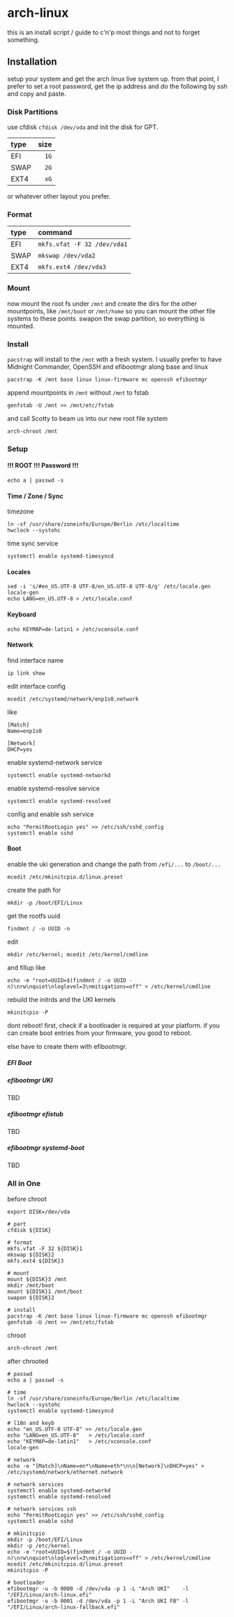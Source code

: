 # arch-linux

this is an install script / guide to c'n'p most things and not to forget something.

## Installation

setup your system and get the arch linux live system up.
from that point, I prefer to set a root password, get the ip address
and do the following by ssh and copy and paste.

### Disk Partitions

use cfdisk `cfdisk /dev/vda` and init the disk for GPT.

| type |   size |
| :--- | -----: |
| EFI  | `1G`   |
| SWAP | `2G`   |
| EXT4 | `xG`   |

or whatever other layout you prefer.

### Format

| type | command                     |
| :--- | :-------------------------- |
| EFI  | `mkfs.vfat -F 32 /dev/vda1` |
| SWAP | `mkswap /dev/vda2`          |
| EXT4 | `mkfs.ext4 /dev/vda3`       |

### Mount

now mount the root fs under `/mnt`
and create the dirs for the other mountpoints,
like `/mnt/boot` or `/mnt/home`
so you can mount the other file systems to these points.
swapon the swap partition, so everything is mounted.

### Install

`pacstrap` will install to the `/mnt` with a fresh system.
I usually prefer to have Midnight Commander, OpenSSH and efibootmgr along base and linux
```
pacstrap -K /mnt base linux linux-firmware mc openssh efibootmgr
```

append mountpoints in `/mnt` without `/mnt` to fstab
```
genfstab -U /mnt >> /mnt/etc/fstab
```

and call Scotty to beam us into our new root file system
```
arch-chroot /mnt
```


### Setup

#### !!! ROOT !!! Password !!!

```
echo a | passwd -s
```

#### Time / Zone / Sync

timezone
```
ln -sf /usr/share/zoneinfo/Europe/Berlin /etc/localtime
hwclock --systohc
```

time sync service
```
systemctl enable systemd-timesyncd
```

#### Locales

```
sed -i 's/#en_US.UTF-8 UTF-8/en_US.UTF-8 UTF-8/g' /etc/locale.gen
locale-gen
echo LANG=en_US.UTF-8 > /etc/locale.conf
```

#### Keyboard

```
echo KEYMAP=de-latin1 > /etc/vconsole.conf
```

#### Network

find interface name
```
ip link show
```

edit interface config
```
mcedit /etc/systemd/network/enp1s0.network
```

like
```
[Match]
Name=enp1s0

[Network]
DHCP=yes
```

enable systemd-network service
```
systemctl enable systemd-networkd
```

enable systemd-resolve service
```
systemctl enable systemd-resolved
```

config and enable ssh service
```
echo "PermitRootLogin yes" >> /etc/ssh/sshd_config
systemctl enable sshd
```

#### Boot

enable the uki generation and change the path from `/efi/...` to `/boot/...`
```
mcedit /etc/mkinitcpio.d/linux.preset
```

create the path for
```
mkdir -p /boot/EFI/Linux
```

get the rootfs uuid
```
findmnt / -o UUID -n
```

edit
```
mkdir /etc/kernel; mcedit /etc/kernel/cmdline
```

and fillup like
```
echo -e "root=UUID=$(findmnt / -o UUID -n)\nrw\nquiet\nloglevel=3\nmitigations=off" > /etc/kernel/cmdline
```

rebuild the initrds and the UKI kernels
```
mkinitcpio -P
```

dont reboot! first, check if a bootloader is required at your platform.
if you can create boot entries from your firmware, you good to reboot.

else have to create them with efibootmgr.

##### EFI Boot

##### efibootmgr UKI

TBD

##### efibootmgr efistub

TBD

##### efibootmgr systemd-boot

TBD

### All in One

before chroot
```
export DISK=/dev/vda

# part
cfdisk ${DISK}

# format
mkfs.vfat -F 32 ${DISK}1
mkswap ${DISK}2
mkfs.ext4 ${DISK}3

# mount
mount ${DISK}3 /mnt
mkdir /mnt/boot
mount ${DISK}1 /mnt/boot
swapon ${DISK}2

# install
pacstrap -K /mnt base linux linux-firmware mc openssh efibootmgr
genfstab -U /mnt >> /mnt/etc/fstab

```

chroot
```
arch-chroot /mnt

```

after chrooted
```
# passwd
echo a | passwd -s

# time
ln -sf /usr/share/zoneinfo/Europe/Berlin /etc/localtime
hwclock --systohc
systemctl enable systemd-timesyncd

# l18n and keyb
echo "en_US.UTF-8 UTF-8" >> /etc/locale.gen
echo "LANG=en_US.UTF-8"   > /etc/locale.conf
echo "KEYMAP=de-latin1"   > /etc/vconsole.conf
locale-gen

# network
echo -e "[Match]\nName=en*\nName=eth*\n\n[Network]\nDHCP=yes" > /etc/systemd/network/ethernet.network

# network services
systemctl enable systemd-networkd
systemctl enable systemd-resolved

# network services ssh
echo "PermitRootLogin yes" >> /etc/ssh/sshd_config
systemctl enable sshd

# mkinitcpio
mkdir -p /boot/EFI/Linux
mkdir -p /etc/kernel
echo -e "root=UUID=$(findmnt / -o UUID -n)\nrw\nquiet\nloglevel=3\nmitigations=off" > /etc/kernel/cmdline
mcedit /etc/mkinitcpio.d/linux.preset
mkinitcpio -P

# bootloader
efibootmgr -u -b 0000 -d /dev/vda -p 1 -L "Arch UKI"    -l "/EFI/Linux/arch-linux.efi"
efibootmgr -u -b 0001 -d /dev/vda -p 1 -L "Arch UKI FB" -l "/EFI/Linux/arch-linux-fallback.efi"

```
